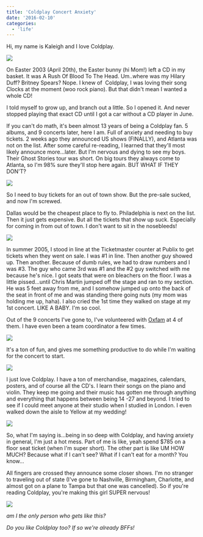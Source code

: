 ```yaml
---
title: 'Coldplay Concert Anxiety'
date: '2016-02-10'
categories:
  - 'life'
---
```


Hi, my name is Kaleigh and I love Coldplay.

[![](images/IMGP6495n.jpg)](https://3.bp.blogspot.com/-8g_usMSdUag/VrU5w7XzsDI/AAAAAAABNGM/ljqYN0-s1QU/s1600/IMGP6495n.jpg)

On Easter 2003 (April 20th), the Easter bunny (hi Mom!) left a CD in my basket. It was A Rush Of Blood To The Head. Um..where was my Hilary Duff? Britney Spears? Nope. I knew of  Coldplay, I was loving their song Clocks at the moment (woo rock piano). But that didn't mean I wanted a whole CD!

I told myself to grow up, and branch out a little. So I opened it. And never stopped playing that exact CD until I got a car without a CD player in June.

If you can't do math, it's been almost 13 years of being a Coldplay fan. 5 albums, and 9 concerts later, here I am. Full of anxiety and needing to buy tickets. 2 weeks ago they announced US shows (FINALLY), and Atlanta was not on the list. After some careful re-reading, I learned that they'll most likely announce more...later. But I'm nervous and dying to see my boys. Their Ghost Stories tour was short. On big tours they always come to Atlanta, so I'm 98% sure they'll stop here again. BUT WHAT IF THEY DON'T?

[![](images/DSCI0272.JPG)](https://4.bp.blogspot.com/-z4VyWboa48k/VrU6GtR2EYI/AAAAAAABNGQ/CPghm-I6-EE/s1600/DSCI0272.JPG)

So I need to buy tickets for an out of town show. But the pre-sale sucked, and now I'm screwed.

Dallas would be the cheapest place to fly to. Philadelphia is next on the list. Then it just gets expensive. But all the tickets that show up suck. Especially for coming in from out of town. I don't want to sit in the nosebleeds!

[![](images/DSCN3709.JPG)](https://2.bp.blogspot.com/-fGOYi9V3sro/VrU6N4NxKnI/AAAAAAABNGU/xzMGDijgIC0/s1600/DSCN3709.JPG)

In summer 2005, I stood in line at the Ticketmaster counter at Publix to get tickets when they went on sale. I was #1 in line. Then another guy showed up. Then another. Because of dumb rules, we had to draw numbers and I was #3. The guy who came 3rd was #1 and the #2 guy switched with me because he's nice. I got seats that were on bleachers on the floor. I was a little pissed...until Chris Martin jumped off the stage and ran to my section. He was 5 feet away from me, and I somehow jumped up onto the back of the seat in front of me and was standing there going nuts (my mom was holding me up, haha). I also cried the 1st time they walked on stage at my 1st concert. LIKE A BABY. I'm so cool.

Out of the 9 concerts I've gone to, I've volunteered with [Oxfam](http://www.oxfamamerica.org/) at 4 of them. I have even been a team coordinator a few times.

[![](images/DSC09538.JPG)](https://3.bp.blogspot.com/-tlBgQDhDrh0/VrU7F0hX6WI/AAAAAAABNGg/LPltR2bsx2Q/s1600/DSC09538.JPG)

It's a ton of fun, and gives me something productive to do while I'm waiting for the concert to start.

[![](images/IMGP8424.JPG)](https://3.bp.blogspot.com/-chKiJc3Q5fM/VrU7USWAH4I/AAAAAAABNGk/VgsIITB9N44/s1600/IMGP8424.JPG)

I just love Coldplay. I have a ton of merchandise, magazines, calendars, posters, and of course all the CD's. I learn their songs on the piano and violin. They keep me going and their music has gotten me through anything and everything that happens between being 14 -27 and beyond. I tried to see if I could meet anyone at their studio when I studied in London. I even walked down the aisle to Yellow at my wedding!

[![](images/DSCN1897.JPG)](https://4.bp.blogspot.com/-39KeUJqjO4I/VrU9PLUWLFI/AAAAAAABNG4/CPQBIR16Asw/s1600/DSCN1897.JPG)

So, what I'm saying is...being in so deep with Coldplay, and having anxiety in general, I'm just a hot mess. Part of me is like, yeah spend $785 on a floor seat ticket (when I'm super short). The other part is like UM HOW MUCH? Because what if I can't see? What if I can't eat for a month? You know...

All fingers are crossed they announce some closer shows. I'm no stranger to traveling out of state (I've gone to Nashville, Birmingham, Charlotte, and almost got on a plane to Tampa but that one was cancelled). So if you're reading Coldplay, you're making this girl SUPER nervous!

[![](images/DSC04390.JPG)](https://2.bp.blogspot.com/-toOLygY6o8I/VrU88QdA-JI/AAAAAAABNG0/gHmQ-ymNGSw/s1600/DSC04390.JPG)

_am I the only person who gets like this?_

_Do you like Coldplay too? If so we're already BFFs!_
